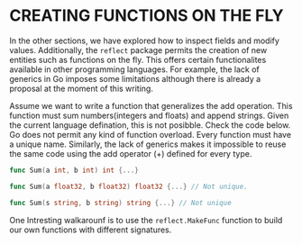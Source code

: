 # CREATING FUNCTIONS ON THE FLY
In the other sections, we have explored how to inspect fields and modify values. Additionally, the `reflect` package permits the creation of new entities such as functions on the fly.
This offers certain functionalites available in other programming languages.
For example, the lack of generics in Go imposes some limitations although there is already a proposal at the moment of this writing.

Assume we want to write a function that generalizes the add operation. 
This function must sum numbers(integers and floats) and append strings. Given the current language defination, this is not posibble.
Check the code below. 
Go does not permit any kind of function overload.
Every function must have a unique name. Similarly, the lack of generics makes it impossible to reuse the same code using the add operator (+) defined for every type.

```go
func Sum(a int, b int) int {...}

func Sum(a float32, b float32) float32 {...} // Not unique.

func Sum(s string, b string) string {...} // Not unique
```
One Intresting walkarounf is to use the `reflect.MakeFunc` function to build our own functions with different signatures. 